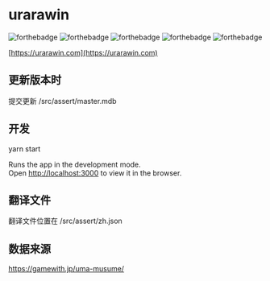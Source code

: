 # urarawin
![forthebadge](https://forthebadge.com/images/badges/built-with-love.svg)
![forthebadge](https://forthebadge.com/images/badges/for-you.svg)
![forthebadge](https://forthebadge.com/images/badges/made-with-javascript.svg)
![forthebadge](https://forthebadge.com/images/badges/uses-html.svg)
![forthebadge](https://forthebadge.com/images/badges/uses-css.svg)

[https://urarawin.com](https://urarawin.com)

## 更新版本时
提交更新 /src/assert/master.mdb

## 开发
yarn start

Runs the app in the development mode.\
Open [http://localhost:3000](http://localhost:3000) to view it in the browser.


## 翻译文件
翻译文件位置在 /src/assert/zh.json

## 数据来源
https://gamewith.jp/uma-musume/
